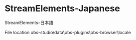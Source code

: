 # StreamElements-Japanese
StreamElements-日本語

File location
obs-studio\data\obs-plugins\obs-browser\locale
